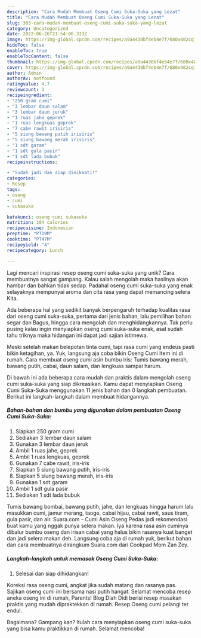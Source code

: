 ```yaml
---
description: "Cara Mudah Membuat Oseng Cumi Suka-Suka yang Lezat"
title: "Cara Mudah Membuat Oseng Cumi Suka-Suka yang Lezat"
slug: 303-cara-mudah-membuat-oseng-cumi-suka-suka-yang-lezat
category: Uncategorized
date: 2022-06-26T21:54:06.313Z
image: https://img-global.cpcdn.com/recipes/a9a4430bf4eb4e7f/680x482cq70/oseng-cumi-suka-suka-foto-resep-utama.jpg
hideToc: false
enableToc: true
enableTocContent: false
thumbnail: https://img-global.cpcdn.com/recipes/a9a4430bf4eb4e7f/680x482cq70/oseng-cumi-suka-suka-foto-resep-utama.jpg
cover: https://img-global.cpcdn.com/recipes/a9a4430bf4eb4e7f/680x482cq70/oseng-cumi-suka-suka-foto-resep-utama.jpg
author: Admin
authorAv: notfound
ratingvalue: 4.7
reviewcount: 3
recipeingredient:
- "250 gram cumi"
- "3 lembar daun salam"
- "3 lembar daun jeruk"
- "1 ruas jahe geprek"
- "1 ruas lengkuas geprek"
- "7 cabe rawit irisiris"
- "5 siung bawang putih irisiris"
- "5 siung bawang merah irisiris"
- "1 sdt garam"
- "1 sdt gula pasir"
- "1 sdt lada bubuk"
recipeinstructions:

- "Sudah jadi dan siap dinikmati!"
categories:
- Resep
tags:
- oseng
- cumi
- sukasuka

katakunci: oseng cumi sukasuka 
nutrition: 104 calories
recipecuisine: Indonesian
preptime: "PT19M"
cooktime: "PT47M"
recipeyield: "4"
recipecategory: Lunch

---
```





Lagi mencari inspirasi resep oseng cumi suka-suka yang unik? Cara membuatnya sangat gampang. Kalau salah mengolah maka hasilnya akan hambar dan bahkan tidak sedap. Padahal oseng cumi suka-suka yang enak selayaknya mempunyai aroma dan cita rasa yang dapat memancing selera Kita.





Ada beberapa hal yang sedikit banyak berpengaruh terhadap kualitas rasa dari oseng cumi suka-suka, pertama dari jenis bahan, lalu pemilihan bahan segar dan Bagus, hingga cara mengolah dan menghidangkannya. Tak perlu pusing kalau ingin menyiapkan oseng cumi suka-suka enak,      asal sudah tahu triknya maka hidangan ini dapat jadi sajian istimewa.














Meski setelah makan belepotan tinta cumi, tapi rasa cumi yang endeus pasti bikin ketagihan, ya. Yuk, langsung aja coba bikin Oseng Cumi Item ini di rumah. Cara membuat oseng cumi asin bumbu iris: Tumis bawang merah, bawang putih, cabai, daun salam, dan lengkuas sampai harum.






Di bawah ini ada beberapa cara mudah dan praktis dalam mengolah oseng cumi suka-suka yang siap dikreasikan. Kamu dapat menyiapkan Oseng Cumi Suka-Suka menggunakan 11 jenis bahan dan 0 langkah pembuatan. Berikut ini langkah-langkah dalam membuat hidangannya.

<!--inarticleads1-->

##### Bahan-bahan dan bumbu yang digunakan dalam pembuatan Oseng Cumi Suka-Suka:

1. Siapkan 250 gram cumi
1. Sediakan 3 lembar daun salam
1. Gunakan 3 lembar daun jeruk
1. Ambil 1 ruas jahe, geprek
1. Ambil 1 ruas lengkuas, geprek
1. Gunakan 7 cabe rawit, iris-iris
1. Siapkan 5 siung bawang putih, iris-iris
1. Siapkan 5 siung bawang merah, iris-iris
1. Gunakan 1 sdt garam
1. Ambil 1 sdt gula pasir
1. Sediakan 1 sdt lada bubuk


Tumis bawang bombai, bawang putih, jahe, dan lengkuas hingga harum lalu masukkan cumi, jamur merang, taoge, cabai hijau, cabai rawit, saus tiram, gula pasir, dan air. Suara.com - Cumi Asin Oseng Pedas jadi rekomendasi buat kamu yang nggak punya selera makan. Iya karena rasa asin cuminya dibalur bumbu oseng dan irisan cabai yang halus bikin rasanya kuat banget dan jadi selera makan deh. Langsung coba aja di rumah yuk, berikut bahan dan cara membuatnya dirangkum Suara.com dari Cookpad Mom Zan Zey. 

<!--inarticleads2-->

##### Langkah-langkah untuk memasak Oseng Cumi Suka-Suka:


1. Selesai dan siap dihidangkan!

Koreksi rasa oseng cumi, angkat jika sudah matang dan rasanya pas. Sajikan oseng cumi ini bersama nasi putih hangat. Selamat mencoba resep aneka oseng ini di rumah, Parents! Blog Diah Didi berisi resep masakan praktis yang mudah dipraktekkan di rumah. Resep Oseng cumi pelangi ter endul. 

Bagaimana? Gampang kan? Itulah cara menyiapkan oseng cumi suka-suka yang bisa kamu praktikkan di rumah. Selamat mencoba!
